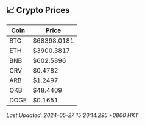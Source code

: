 ## 📈 Crypto Prices

| Coin | Price |
| ---- | ----- |
| BTC | $68398.0181 |
| ETH | $3900.3817 |
| BNB | $602.5896 |
| CRV | $0.4782 |
| ARB | $1.2497 |
| OKB | $48.4409 |
| DOGE | $0.1651 |

_Last Updated: 2024-05-27 15:20:14.295 +0800 HKT_